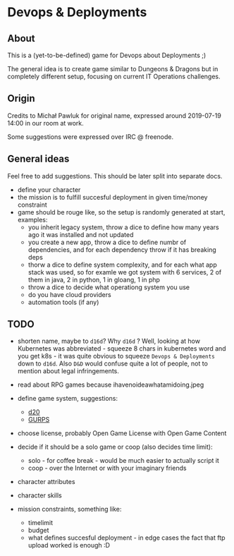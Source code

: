 # Devops & Deployments

## About

This is a (yet-to-be-defined) game for Devops about Deployments ;)

The general idea is to create game similar to Dungeons & Dragons but
in completely different setup, focusing on current IT Operations challenges.

## Origin

Credits to Michał Pawluk for original name, expressed around
2019-07-19 14:00 in our room at work.

Some suggestions were expressed over IRC @ freenode.

## General ideas

Feel free to add suggestions. This should be later split into separate docs.

- define your character
- the mission is to fulfill succesful deployment in given time/money constraint
- game should be rouge like, so the setup is randomly generated at start,
  examples:
  - you inherit legacy system, throw a dice to define how many years ago it
    was installed and not updated
  - you create a new app, throw a dice to define numbr of dependencies,
    and for each dependency throw if it has breaking deps
  - thorw a dice to define system complexity, and for each what app stack
    was used, so for examle we got system with 6 services, 2 of them in
    java, 2 in python, 1 in gloang, 1 in php
  - throw a dice to decide what operationg system you use
  - do you have cloud providers
  - automation tools (if any)

## TODO

- shorten name, maybe to `d16d`?
  Why `d16d` ? Well, looking at how Kubernetes was abbreviated -
  squeeze 8 chars in kubernetes word and you get k8s - it was quite
  obvious to squeeze `Devops & Deployments` down to `d16d`.
  Also `D&D`  would confuse quite a lot of people, not to mention about legal infringements.

- read about RPG games because ihavenoideawhatamidoing.jpeg
- define game system, suggestions:
  - [d20](https://en.wikipedia.org/wiki/D20_System)
  - [GURPS](https://en.wikipedia.org/wiki/GURPS)
- choose license, probably Open Game License with Open Game Content
- decide if it should be a solo game or coop (also decides time limit):
  - solo - for coffee break - would be much easier to actually script it
  - coop - over the Internet or with your imaginary friends
- character attributes
- character skills
- mission constraints, something like:
  - timelimit
  - budget
  - what defines succesful deployment - in edge cases the fact that ftp
    upload worked is enough :D
